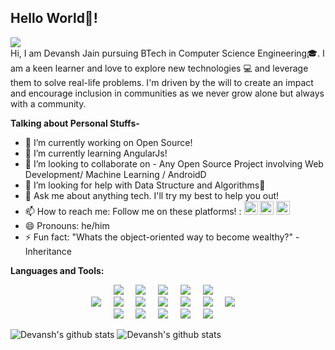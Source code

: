 ## Hello World👋!
![](https://visitor-badge.glitch.me/badge?page_id=DevanshJain07.DevanshJain07)
<br/>
Hi, I am Devansh Jain pursuing BTech in Computer Science Engineering🎓. I am a keen learner and love to explore new technologies 💻 and leverage them to solve real-life problems. I'm driven by the will to create an impact and encourage inclusion in communities as we never grow alone but always with a community.

**Talking about Personal Stuffs-**

- 🔭 I’m currently working on Open Source!
- 🌱 I’m currently learning AngularJs!
- 👯 I’m looking to collaborate on - Any Open Source Project involving Web Development/ Machine Learning / AndroidD 
- 🤔 I’m looking for help with Data Structure and Algorithms🥺
- 💬 Ask me about anything tech. I'll try my best to help you out!
- 📫 How to reach me: Follow me on these platforms! :    <a href="https://twitter.com/Devansh81497666"><img alt="Devansh Twitter" width="22px" src="https://cdn.jsdelivr.net/npm/simple-icons@v3/icons/twitter.svg" /></a>    <a href="https://www.linkedin.com/in/devansh-jain-8a8862176/"><img alt="Devansh LinkedIn" width="22px" src="https://cdn.jsdelivr.net/npm/simple-icons@v3/icons/linkedin.svg" /></a>    <a href="https://www.instagram.com/devansh_jain07/"><img alt="Devansh Instagram"
width="22px" src="https://cdn.jsdelivr.net/npm/simple-icons@v3/icons/instagram.svg" /></a>
- 😄 Pronouns: he/him
- ⚡ Fun fact: "Whats the object-oriented way to become wealthy?" - Inheritance

**Languages and Tools:**

<p align="center">
  <img src="https://img.shields.io/badge/-C-black?style=for-the-badge&logo=C" />&nbsp;&nbsp;&nbsp;&nbsp;
  <img src="https://img.shields.io/badge/-Java-black?style=for-the-badge&logo=Java" />&nbsp;&nbsp;&nbsp;&nbsp;
  <img src="https://img.shields.io/badge/-Python-black?style=for-the-badge&logo=Python" />&nbsp;&nbsp;&nbsp;&nbsp;
  <img src="https://img.shields.io/badge/-php-black?style=for-the-badge&logo=php" />&nbsp;&nbsp;&nbsp;&nbsp;
  <img src="https://img.shields.io/badge/-Javascript-black?style=for-the-badge&logo=Javascript" />&nbsp;&nbsp;&nbsp;&nbsp;
  <br/>
  <img src="https://img.shields.io/badge/-html-black?style=for-the-badge&logo=html5" />&nbsp;&nbsp;&nbsp;&nbsp;
  <img src="https://img.shields.io/badge/-css3-black?style=for-the-badge&logo=css3" />&nbsp;&nbsp;&nbsp;&nbsp;
  <img src="https://img.shields.io/badge/-React-black?style=for-the-badge&logo=react" />&nbsp;&nbsp;&nbsp;&nbsp;
  <img src="https://img.shields.io/badge/-Nodejs-black?style=for-the-badge&logo=Node.js" />&nbsp;&nbsp;&nbsp;&nbsp;
  <img src="https://img.shields.io/badge/-mongodb-black?style=for-the-badge&logo=mongodb" />&nbsp;&nbsp;&nbsp;&nbsp;
  <img src="https://img.shields.io/badge/-mysql-black?style=for-the-badge&logo=mysql" />&nbsp;&nbsp;&nbsp;&nbsp;
  <img src="https://img.shields.io/badge/-socket.io-black?style=for-the-badge&logo=socket.io" />&nbsp;&nbsp;&nbsp;&nbsp;
  <br/>
  <img src="https://img.shields.io/badge/-firebase-black?style=for-the-badge&logo=firebase" />&nbsp;&nbsp;&nbsp;&nbsp;
  <img src="https://img.shields.io/badge/-github-black?style=for-the-badge&logo=github" />&nbsp;&nbsp;&nbsp;&nbsp;
  <img src="https://img.shields.io/badge/-Android-black?style=for-the-badge&logo=Android" />&nbsp;&nbsp;&nbsp;&nbsp;
  <img src="https://img.shields.io/badge/-Tensorflow-black?style=for-the-badge&logo=Tensorflow" />&nbsp;&nbsp;&nbsp;&nbsp;
  <img src="https://img.shields.io/badge/-Pandas-black?style=for-the-badge&logo=pandas" />&nbsp;&nbsp;&nbsp;&nbsp;
</p>
<p>
    <img  src="https://github-readme-stats.vercel.app/api?username=DevanshJain07&theme=radical&show_icons=true&count_private=true&title_color=fff&icon_color=79ff97&text_color=9f9f9f&bg_color=151515&line_height=33&hide_rank=true" alt="Devansh's github stats"/>
    <img  src="https://github-readme-stats.vercel.app/api/top-langs/?username=DevanshJain07&show_icons=true&theme=tokyonight&title_color=fff&icon_color=79ff97&text_color=9f9f9f&bg_color=151515" alt="Devansh's github stats"/>
 </p>
